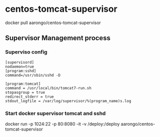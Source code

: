 centos-tomcat-supervisor
========================
docker pull aarongo/centos-tomcat-supervisor

Supervisor Management process
-----------------------------------  
### Superviso config
    [supervisord]
    nodaemon=true
    [program:sshd]
    command=/usr/sbin/sshd -D

    [program:tomcat]
    command = /usr/local/bin/tomcat7-run.sh
    stopasgroup = true
    redirect_stderr = true
    stdout_logfile = /var/log/supervisor/%(program_name)s.log

### Start docker supervisor tomcat and sshd
docker run -p 1024:22 -p 80:8080 -it -v /deploy:/deploy aarongo/centos-tomcat-supervisor
